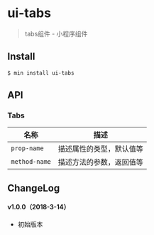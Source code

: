 # ui-tabs

> tabs组件 - 小程序组件

## Install

``` bash
$ min install ui-tabs
```


## API

### Tabs

| 名称                  | 描述                         |
|----------------------|------------------------------|
|`prop-name`           | 描述属性的类型，默认值等         |
|`method-name`         | 描述方法的参数，返回值等         |

## ChangeLog

#### v1.0.0（2018-3-14）

- 初始版本
